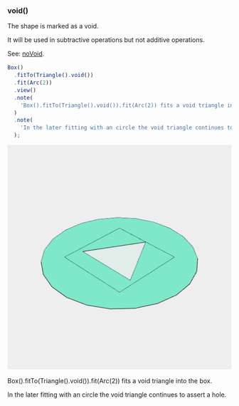 ### void()

The shape is marked as a void.

It will be used in subtractive operations but not additive operations.

See: [noVoid](../../nb/api/noVoid.md).

```JavaScript
Box()
  .fitTo(Triangle().void())
  .fit(Arc(2))
  .view()
  .note(
    'Box().fitTo(Triangle().void()).fit(Arc(2)) fits a void triangle into the box.'
  )
  .note(
    'In the later fitting with an circle the void triangle continues to assert a hole.'
  );
```

![Image](void.md.0.png)

Box().fitTo(Triangle().void()).fit(Arc(2)) fits a void triangle into the box.

In the later fitting with an circle the void triangle continues to assert a hole.
